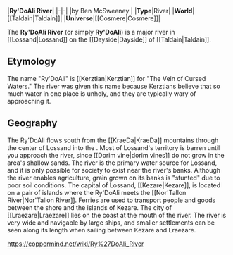 |**Ry'DoAli River**|
|-|-|
|by  Ben McSweeney |
|**Type**|River|
|**World**|[[Taldain\|Taldain]]|
|**Universe**|[[Cosmere\|Cosmere]]|

The **Ry'DoAli River** (or simply **Ry'DoAli**) is a major river in [[Lossand\|Lossand]] on the [[Dayside\|Dayside]] of [[Taldain\|Taldain]].

## Etymology
The name "Ry'DoAli" is [[Kerztian\|Kerztian]] for "The Vein of Cursed Waters." The river was given this name because Kerztians believe that so much water in one place is unholy, and they are typically wary of approaching it.

## Geography
The Ry'DoAli flows south from the [[KraeDa\|KraeDa]] mountains through the center of Lossand into the .
Most of Lossand's territory is barren until you approach the river, since [[Dorim vine\|dorim vines]] do not grow in the area's shallow sands. The river is the primary water source for Lossand, and it is only possible for society to exist near the river's banks. Although the river enables agriculture, grain grown on its banks is "stunted" due to poor soil conditions.
The capital of Lossand, [[Kezare\|Kezare]], is located on a pair of islands where the Ry'DoAli meets the [[Nor'Tallon River\|Nor'Tallon River]]. Ferries are used to transport people and goods between the shore and the islands of Kezare. The city of [[Lraezare\|Lraezare]] lies on the coast at the mouth of the river. The river is very wide and navigable by large ships, and smaller settlements can be seen along its length when sailing between Kezare and Lraezare.



https://coppermind.net/wiki/Ry%27DoAli_River